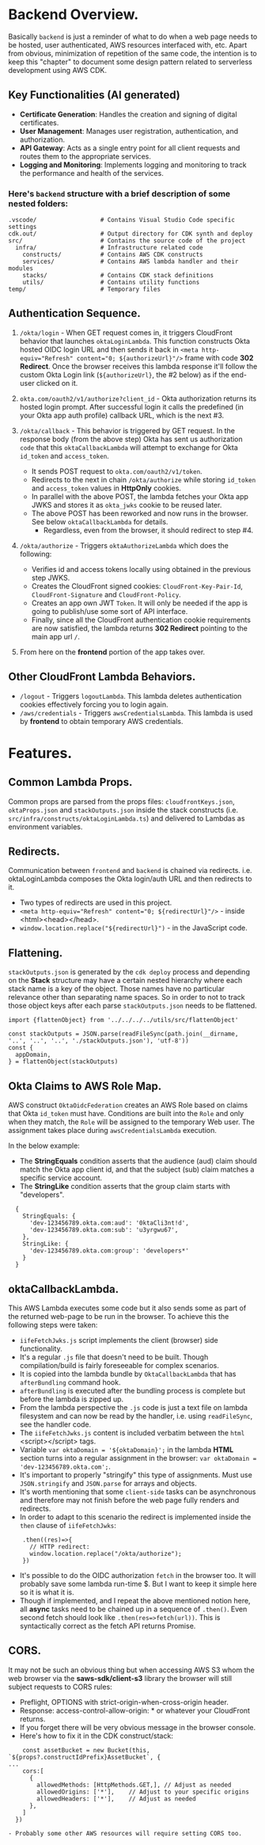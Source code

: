 # Backend Overview.
Basically `backend` is just a reminder of what to do when a web page needs to be hosted, user authenticated, AWS resources interfaced with, etc. Apart from obvious, minimization of repetition of the same code, the intention is to keep this "chapter" to document some design pattern related to serverless development using AWS CDK.  


## Key Functionalities (AI generated)
- **Certificate Generation**: Handles the creation and signing of digital certificates.
- **User Management**: Manages user registration, authentication, and authorization.
- **API Gateway**: Acts as a single entry point for all client requests and routes them to the appropriate services.
- **Logging and Monitoring**: Implements logging and monitoring to track the performance and health of the services.


### Here's `backend` structure with a brief description of some nested folders:

```
.vscode/                  # Contains Visual Studio Code specific settings
cdk.out/                  # Output directory for CDK synth and deploy
src/                      # Contains the source code of the project
  infra/                  # Infrastructure related code
    constructs/           # Contains AWS CDK constructs
    services/             # Contains AWS lambda handler and their modules 
    stacks/               # Contains CDK stack definitions
    utils/                # Contains utility functions
temp/                     # Temporary files
```

## Authentication Sequence.  

1.  `/okta/login` - When GET request comes in, it triggers CloudFront behavior that launches `oktaLoginLambda`. This function constructs Okta hosted OIDC login URL and then sends it back in `<meta http-equiv="Refresh" content="0; ${authorizeUrl}"/>` frame with code **302 Redirect**. Once the browser receives this lambda response it'll follow the custom Okta Login link (`${authorizeUrl}`, the #2 below) as if the end-user clicked on it.

2.  `okta.com/oauth2/v1/authorize?client_id` - Okta authorization returns its hosted login prompt. After successful login it calls the predefined (in your Okta app auth profile) callback URL, which is the next #3.

3.  `/okta/callback` - This behavior is triggered by GET request. In the response body (from the above step) Okta has sent us authorization `code` that this `oktaCallbackLambda` will attempt to exchange for Okta `id_token` and `access_token`.
    - It sends POST request to `okta.com/oauth2/v1/token`.
    - Redirects to the next in chain `/okta/authorize` while storing `id_token` and `access_token` values in **HttpOnly** cookies.
    - In parallel with the above POST, the lambda fetches your Okta app JWKS and stores it as `okta_jwks` cookie to be reused later.
    - The above POST has been reworked and now runs in the browser. See below `oktaCallbackLambda` for details.
      - Regardless, even from the browser, it should redirect to step #4.

4.  `/okta/authorize` - Triggers `oktaAuthorizeLambda` which does the following:
    - Verifies id and access tokens locally using obtained in the previous step JWKS.
    - Creates the CloudFront signed cookies: `CloudFront-Key-Pair-Id`, `CloudFront-Signature` and `CloudFront-Policy`.
    - Creates an app own JWT `Token`. It will only be needed if the app is going to publish/use some sort of API interface.
    - Finally, since all the CloudFront authentication cookie requirements are now satisfied, the lambda returns **302 Redirect** pointing to the main app url `/`.

5. From here on the **frontend** portion of the app takes over.

## Other CloudFront Lambda Behaviors.

  - `/logout` - Triggers `logoutLambda`. This lambda deletes authentication cookies effectively forcing you to login again.
  - `/aws/credentials` - Triggers `awsCredentialsLambda`. This lambda is used by **frontend** to obtain temporary AWS credentials.


#
# Features.

## Common Lambda Props.

  Common props are parsed from the props files: `cloudfrontKeys.json`, `oktaProps.json` and `stackOutputs.json` inside the stack constructs (i.e. `src/infra/constructs/oktaLoginLambda.ts`) and delivered to Lambdas as environment variables.

## Redirects.

  Communication between `frontend` and `backend` is chained via redirects. i.e. oktaLoginLambda composes the Okta login/auth URL and then redirects to it.
  - Two types of redirects are used in this project.
  - `<meta http-equiv="Refresh" content="0; ${redirectUrl}"/>` - inside \<html\>\<head\>\<\/head\>.
  - `window.location.replace("${redirectUrl}")` - in the JavaScript code.

## Flattening.
  `stackOutputs.json` is generated by the `cdk deploy` process and depending on the **Stack** structure may have a certain nested hierarchy where each stack name is a key of the object. Those names have no particular relevance other than separating name spaces. So in order to not to track those object keys after each parse `stackOutputs.json` needs to be flattened.
  ```
  import {flattenObject} from '../../../../utils/src/flattenObject'

  const stackOutputs = JSON.parse(readFileSync(path.join(__dirname, '..', '..', '..', './stackOutputs.json'), 'utf-8'))
  const { 
    appDomain,
  } = flattenObject(stackOutputs)
  ```

## Okta Claims to AWS Role Map.
  AWS construct `OktaOidcFederation` creates an AWS Role based on claims that Okta `id_token` must have. Conditions are built into the `Role` and only when they match, the `Role` will be assigned to the temporary Web user. The assignment takes place during `awsCredentialsLambda` execution.

  In the below example:
  - The **StringEquals** condition asserts that the audience (aud) claim should match the Okta app client id, and that the subject (sub) claim matches a specific service account.
  - The **StringLike** condition asserts that the group claim starts with "developers".

  ```
    {
      StringEquals: {
        'dev-123456789.okta.com:aud': '0ktaCli3nt!d',
        'dev-123456789.okta.com:sub': 'u3yrgwu67',
      },
      StringLike: {
        'dev-123456789.okta.com:group': 'developers*'
      }
    }
  ```


## oktaCallbackLambda.

  This AWS Lambda executes some code but it also sends some as part of the returned web-page to be run in the browser. To achieve this the following steps were taken:
- `iifeFetchJwks.js` script implements the client (browser) side functionality.
- It's a regular `.js` file that doesn't need to be built. Though compilation/build is fairly foreseeable for complex scenarios.
- It is copied into the lambda bundle by `OktaCallbackLambda` that has `afterBundling` command hook.
- `afterBundling` is executed after the bundling process is complete but before the lambda is zipped up.
- From the lambda perspective the `.js` code is just a text file on lambda filesystem and can now be read by the handler, i.e. using `readFileSync`, see the handler code.
- The `iifeFetchJwks.js` content is included verbatim between the `html` \<script\>\<\/script\> tags.
- Variable `var oktaDomain = '${oktaDomain}';` in the lambda **HTML** section turns into a regular assignment in the browser: `var oktaDomain = 'dev-123456789.okta.com';`.
- It's important to properly "stringify" this type of assignments. Must use `JSON.stringify` and `JSON.parse` for arrays and objects.
- It's worth mentioning that some `client-side` tasks can be asynchronous and therefore may not finish before the web page fully renders and redirects.
- In order to adapt to this scenario the redirect is implemented inside the `then` clause of `iifeFetchJwks`: 
```
    .then((res)=>{
      // HTTP redirect:
      window.location.replace("/okta/authorize");
    })
```
- It's possible to do the OIDC authorization `fetch` in the browser too. It will probably save some lambda run-time \$. But I want to keep it simple here so it is what it is.
- Though if implemented, and I repeat the above mentioned notion here, all **async** tasks need to be chained up in a sequence of `.then()`. Even second fetch should look like `.then(res=>fetch(url))`. This is syntactically correct as the fetch API returns Promise.

## CORS.

It may not be such an obvious thing but when accessing AWS S3 whom the web browser via the **saws-sdk/client-s3** library the browser will still subject requests to CORS rules:
  - Preflight, OPTIONS with strict-origin-when-cross-origin header.
  - Response: access-control-allow-origin: * or whatever your CloudFront returns.
  - If you forget there will be very obvious message in the browser console.
  - Here's how to fix it in the CDK construct/stack:
  ```
      const assetBucket = new Bucket(this, `${props?.constructIdPrefix}AssetBucket`, {
...
      cors:[
        {
          allowedMethods: [HttpMethods.GET,], // Adjust as needed
          allowedOrigins: ['*'],    // Adjust to your specific origins
          allowedHeaders: ['*'],    // Adjust as needed
        },
      ]
    })
  ``` 
    - Probably some other AWS resources will require setting CORS too.
    